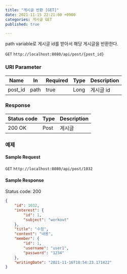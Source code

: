 ```yaml
---
title: "게시글 반환 [GET]"
date: 2021-11-15 22:21:00 +0900
categories: 게시글 GET
published: true

---
```


path variable로 게시글 id를 받아서 해당 게시글을 반환한다.

`GET` `http://localhost:8080/api/post/{post_id}`

### URI Parameter

| Name    | In   | Required | Type | Description |
| ------- | ---- | -------- | ---- | ----------- |
| post_id | path | true     | Long | 게시글 id   |

### Response

| Status code | Type | Description |
| ----------- | ---- | ----------- |
| 200 OK      | Post | 게시글      |



### 예제

#### Sample Request

`GET` `http://localhost:8080/api/post/1032`

#### Sample Response

Status code: 200

```json
{
    "id": 1032,
    "interest": {
        "id": 1,
        "subject": "workout"
    },
    "title": "수정",
    "content": "내용",
    "member": {
        "id": 1,
        "username": "user1",
        "password": "1234"
    },
    "writingDate": "2021-11-16T18:54:23.171422"
}
```

